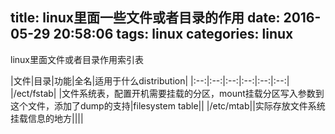 title: linux里面一些文件或者目录的作用
date: 2016-05-29 20:58:06
tags:
 linux
categories:
 linux
---

linux里面文件或者目录作用索引表

<!--more-->

|文件|目录|功能|全名|适用于什么distribution|
|:--:|:--:|:--:|:--:|:--:|:--:|
|/ect/fstab| |文件系统表，配置开机需要挂载的分区，mount挂载分区写入参数到这个文件，添加了dump的支持|filesystem table||
|/etc/mtab||实际存放文件系统挂载信息的地方||||

